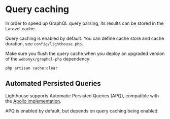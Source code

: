 # Query caching

In order to speed up GraphQL query parsing, its results can be stored in the Laravel cache.

Query caching is enabled by default. You can define cache store and cache duration, see `config/lighthouse.php`.

Make sure you flush the query cache when you deploy an upgraded version of the `webonyx/graphql-php` dependency:

    php artisan cache:clear

## Automated Persisted Queries

Lighthouse supports Automatic Persisted Queries (APQ), compatible with the
[Apollo implementation](https://www.apollographql.com/docs/apollo-server/performance/apq).

APQ is enabled by default, but depends on query caching being enabled.
